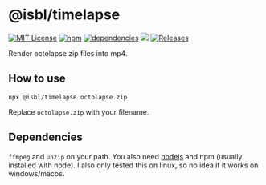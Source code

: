 # @isbl/timelapse

[![MIT License](https://img.shields.io/npm/l/@isbl/timelapse?style=flat)](https://github.com/CodeWitchBella/isbl-timelapse/blob/main/LICENSE)
[![npm](https://img.shields.io/npm/v/@isbl/timelapse?style=flat)](https://www.npmjs.com/package/@isbl/timelapse)
[![dependencies](https://img.shields.io/librariesio/release/npm/@isbl/timelapse?style=flat)](https://github.com/CodeWitchBella/isbl-timelapse/blob/main/package.json)
![](https://img.shields.io/github/last-commit/CodeWitchBella/isbl-timelapse?style=flat)
[![Releases](https://img.shields.io/github/release-date/CodeWitchBella/isbl-timelapse?style=flat)](https://github.com/CodeWitchBella/isbl-timelapse/releases)

Render octolapse zip files into mp4.

## How to use

`npx @isbl/timelapse octolapse.zip`

Replace `octolapse.zip` with your filename.

## Dependencies

`ffmpeg` and `unzip` on your path. You also need [nodejs](https://nodejs.org/)
and npm (usually installed with node). I also only tested this on linux, so no
idea if it works on windows/macos.
